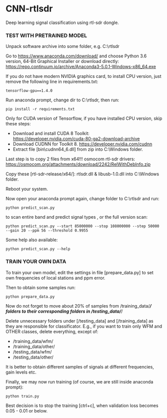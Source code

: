 # CNN-rtlsdr
Deep learning signal classification using rtl-sdr dongle.

### TEST WITH PRETRAINED MODEL

Unpack software archive into some folder, e.g. C:\rtlsdr

Go to https://www.anaconda.com/download/ and choose Python 3.6 version, 64-Bit Graphical Installer
or download directly: https://repo.continuum.io/archive/Anaconda3-5.0.1-Windows-x86_64.exe

If you do not have modern NVIDIA graphics card, to install CPU version, just remove the following line in requirements.txt:
```
tensorflow-gpu==1.4.0
```

Run anaconda prompt, change dir to C:\rtlsdr, then run:
```
pip install -r requirements.txt
```

Only for CUDA version of Tensorflow, if you have installed CPU version, skip these steps:
- Download and install CUDA 8 Toolkit: https://developer.nvidia.com/cuda-80-ga2-download-archive
- Download CUDNN for Toolkit 8. https://developer.nvidia.com/cudnn
- Extract file [bin\cudnn64_6.dll] from zip into C:\Windows folder.

Last step is to copy 2 files from x64!!! osmocom rtl-sdr drivers: https://osmocom.org/attachments/download/2242/RelWithDebInfo.zip

Copy these [rtl-sdr-release/x64/]: rtlsdr.dll & libusb-1.0.dll into C:\Windows folder.

Reboot your system.

Now open your anaconda prompt again, change folder to C:\rtlsdr and run:
```
python predict_scan.py
```
to scan entire band and predict signal types , or the full version scan:
```
python predict_scan.py --start 85000000 --stop 108000000 --step 50000 --gain 20 --ppm 56 --threshold 0.9955
```

Some help also available:
```
python predict_scan.py --help
```

### TRAIN YOUR OWN DATA

To train your own model, edit the settings in file [prepare_data.py] to set own frequencies of local stations and ppm error.

Then to obtain some samples run:
```
python prepare_data.py
```

Now do not forget to move about 20% of samples from /training_data/***/ folders to their corresponding folders in /testing_data/***/

Delete unnecessary folders under [/testing_data] and [/training_data] as they are responsible for classificator.
E.g., if you want to train only WFM and OTHER classes, delete everything, except of:
- /training_data/wfm/
- /training_data/other/
- /testing_data/wfm/
- /testing_data/other/

It is better to obtain different samples of signals at different frequencies, gain levels etc.
	
Finally, we may now run training (of course, we are still inside anaconda prompt):
```
python train.py
```

Best decision is to stop the training [ctrl+c], when validation loss becomes 0.05 - 0.01 or below.